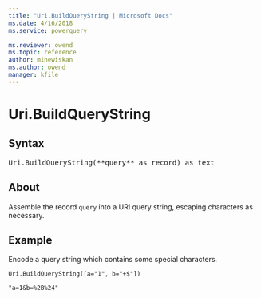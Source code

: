 ```yaml
---
title: "Uri.BuildQueryString | Microsoft Docs"
ms.date: 4/16/2018
ms.service: powerquery

ms.reviewer: owend
ms.topic: reference
author: minewiskan
ms.author: owend
manager: kfile
---
```

# Uri.BuildQueryString

## Syntax

<pre>
Uri.BuildQueryString(**query** as record) as text
</pre>

## About
Assemble the record `query` into a URI query string, escaping characters as necessary.

## Example 
Encode a query string which contains some special characters.

```powerquery-m
Uri.BuildQueryString([a="1", b="+$"])
```

`"a=1&b=%2B%24"`

